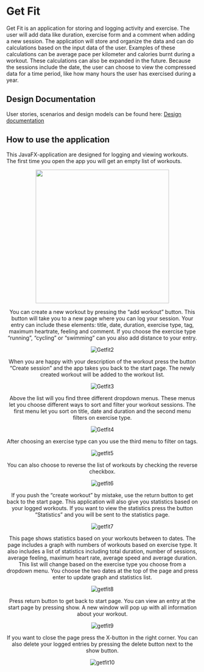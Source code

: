 # Get Fit

Get Fit is an application for storing and logging activity and exercise. The user will add data like duration, exercise form and a comment when adding a new session. The application will store and organize the data and can do calculations based on the input data of the user. Examples of these calculations can be average pace per kilometer and calories burnt during a workout. These calculations can also be expanded in the future. Because the sessions include the date, the user can choose to view the compressed data for a time period, like how many hours the user has exercised during a year. 


## Design Documentation

User stories, scenarios and design models can be found here:
[Design documentation](/design-documentation)


## How to use the application 

This JavaFX-application are designed for logging and viewing workouts. The first time you open the app you will get an empty list of workouts. 

<div align="center">
<img width="350" src = ![Getfit1](/uploads/8af34ce065d46e7cc2cd55cc4df4f6c7/Getfit1.png)>

You can create a new workout by pressing the “add workout” button. This button will take you to a new page where you can log your session. Your entry can include these elements: title, date, duration, exercise type, tag, maximum heartrate, feeling and comment. If you choose the exercise type “running”, “cycling” or “swimming” can you also add distance to your entry.  

![Getfit2](/uploads/e4720e506ad52ad146a8d3e34bc01adb/Getfit2.png) 

When you are happy with your description of the workout press the button “Create session” and the app takes you back to the start page. The newly created workout will be added to the workout list. 

![Getfit3](/uploads/66e7e7abf8cefd0c8c296d711e0240ed/Getfit3.png)

Above the list will you find three different dropdown menus. These menus let you choose different ways to sort and filter your workout sessions. The first menu let you sort on title, date and duration and the second menu filters on exercise type. 

![Getfit4](/uploads/78d03c470389ffba32a4f8828dbfc726/Getfit4.png)

After choosing an exercise type can you use the third menu to filter on tags. 

![getfit5](/uploads/94f8953984c6ac1af2318b04c98b4f91/getfit5.png) 

You can also choose to reverse the list of workouts by checking the reverse checkbox.

![getfit6](/uploads/63d648fc74991632e5f6070eedc251d6/getfit6.png) 

If you push the “create workout” by mistake, use the return button to get back to the start page. This application will also give you statistics based on your logged workouts. If you want to view the statistics press the button “Statistics” and you will be sent to the statistics page. 
 
![getfit7](/uploads/b1350e6deb991c30d3e6db0c42220d1a/getfit7.png)

This page shows statistics based on your workouts between to dates. The page includes a graph with numbers of workouts based on exercise type. It also includes a list of statistics including total duration, number of sessions, average feeling, maximum heart rate, average speed and average duration. This list will change based on the exercise type you choose from a dropdown menu.  You choose the two dates at the top of the page and press enter to update graph and statistics list.

![getfit8](/uploads/acf71613086c4e462bd91d6f286a8525/getfit8.png)

Press return button to get back to start page. You can view an entry at the start page by pressing show. A new window will pop up with all information about your workout.
 
![getfit9](/uploads/62e1ffe9eeff1f215e09e43294a95280/getfit9.png)

If you want to close the page press the X-button in the right corner. You can also delete your logged entries by pressing the delete button next to the show button. 

![getfit10](/uploads/e8fd9916e5ea9db01445d36e47b7c71a/getfit10.png)

